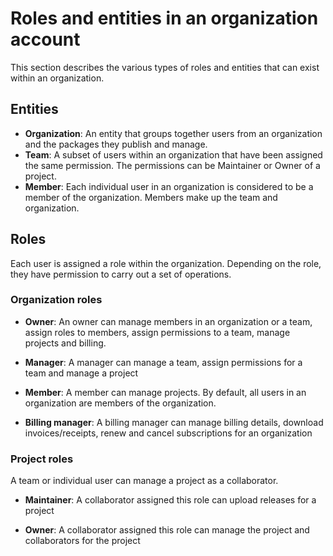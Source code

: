 # **Roles and entities in an organization account**
This section describes the various types of roles and entities that can exist within an organization. 

## **Entities**
* **Organization**: An entity that groups together users from an organization and the packages they publish and manage.
* **Team**: A subset of users within an organization that have been assigned the same permission. The permissions can be Maintainer or Owner of a project.
* **Member**: Each individual user in an organization is considered to be a member of the organization. Members make up the team and organization.

## **Roles**
Each user is assigned a role within the organization. Depending on the role, they have permission to carry out a set of operations. 

### **Organization roles**
* **Owner**: An owner can manage members in an organization or a team, assign roles to members, assign permissions to a team, manage projects and billing.

* **Manager**: A manager can manage a team, assign permissions for a team and manage a project

* **Member**: A member can manage projects. By default, all users in an organization are members of the organization.

* **Billing manager**: A billing manager can manage billing details, download invoices/receipts, renew and cancel subscriptions for an organization

### **Project roles**
A team or individual user can manage a project as a collaborator. 

* **Maintainer**: A collaborator assigned this role can upload releases for a project

* **Owner**: A collaborator assigned this role can manage the project and collaborators for the project

